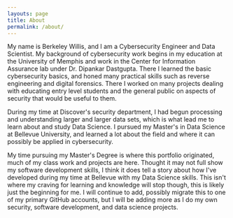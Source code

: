 ```yaml
---
layouts: page
title: About
permalink: /about/
---
```


My name is Berkeley Willis, and I am a Cybersecurity Engineer and Data Scientist. My background of cybersecurity work begins in my education at the University  of Memphis and work in the Center for Information Assurance lab under Dr. Dipankar Dastgupta. There I learned the basic cybersecurity basics, and honed many practical skills such as reverse engineering and digital forensics. There I worked on many projects dealing with educating entry level students and the general public on aspects of security that would be useful to them.

During my time at Discover's security department, I had begun processing and understanding larger and larger data sets, which is what lead me to learn about and study Data Science. I pursued my Master's in Data Science at Bellevue University, and learned a lot about the field and where it can possibly be applied in cybersecurity.

My time pursuing my Master's Degree is where this portfolio originated, much of my class work and projects are here. Thought it may not full show my software development skills, I think it does tell a story about how I've developed during my time at Bellevue with my Data Science skills. This isn't where my craving for learning and knowledge will stop though, this is likely just the beginning for me. I will continue to add, possibly migrate this to one of my primary GitHub accounts, but I will be adding more as I do my own security, software development, and data science projects.
